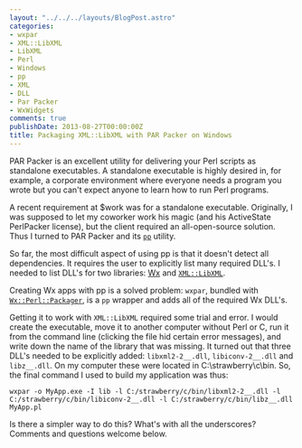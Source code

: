 ```yaml
---
layout: "../../../layouts/BlogPost.astro"
categories:
- wxpar
- XML::LibXML
- LibXML
- Perl
- Windows
- pp
- XML
- DLL
- Par Packer
- WxWidgets
comments: true
publishDate: 2013-08-27T00:00:00Z
title: Packaging XML::LibXML with PAR Packer on Windows
---
```


PAR Packer is an excellent utility for delivering your Perl scripts as standalone executables. A standalone executable is highly desired in, for example, a corporate environment where everyone needs a program you wrote but you can't expect anyone to learn how to run Perl programs.

A recent requirement at $work was for a standalone executable. Originally, I was supposed to let my coworker work his magic (and his ActiveState PerlPacker license), but the client required an all-open-source solution. Thus I turned to PAR Packer and its [`pp`](https://metacpan.org/module/pp) utility.

So far, the most difficult aspect of using pp is that it doesn't detect all dependencies. It requires the user to explicitly list many required DLL's. I needed to list DLL's for two libraries: [Wx](https://metacpan.org/module/Wx) and [`XML::LibXML`](https://metacpan.org/module/XML::LibXML).

Creating Wx apps with pp is a solved problem: `wxpar`, bundled with [`Wx::Perl::Packager`](https://metacpan.org/module/Wx::Perl::Packager), is a `pp` wrapper and adds all of the required Wx DLL's.

Getting it to work with `XML::LibXML` required some trial and error. I would create the executable, move it to another computer without Perl or C, run it from the command line (clicking the file hid certain error messages), and write down the name of the library that was missing. It turned out that three DLL's needed to be explicitly added: `libxml2-2__.dll`, `libiconv-2__.dll` and `libz__.dll`. On my computer these were located in C:\strawberry\c\bin. So, the final command I used to build my application was thus:

    wxpar -o MyApp.exe -I lib -l C:/strawberry/c/bin/libxml2-2__.dll -l C:/strawberry/c/bin/libiconv-2__.dll -l C:/strawberry/c/bin/libz__.dll MyApp.pl

Is there a simpler way to do this? What's with all the underscores? Comments and questions welcome below.
